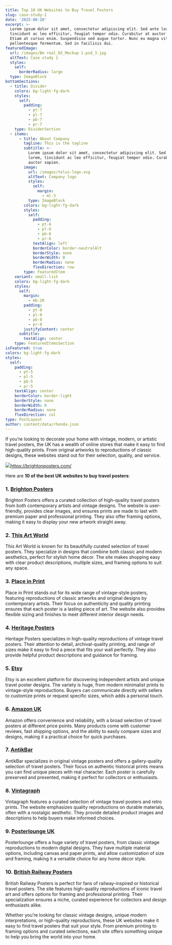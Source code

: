 ```yaml
---
title: Top 10 UK Websites to Buy Travel Posters
slug: case-study-1
date: '2025-08-20'
excerpt: >-
  Lorem ipsum dolor sit amet, consectetur adipiscing elit. Sed ante lorem,
  tincidunt ac leo efficitur, feugiat tempor odio. Curabitur at auctor sapien.
  Etiam at cursus enim. Suspendisse sed augue tortor. Nunc eu magna vitae lorem
  pellentesque fermentum. Sed in facilisis dui.
featuredImage:
  url: /images/Be real_02_Mockup 1.psd_3.jpg
  altText: Case study 1
  styles:
    self:
      borderRadius: large
  type: ImageBlock
bottomSections:
  - title: Divider
    colors: bg-light-fg-dark
    styles:
      self:
        padding:
          - pt-7
          - pl-7
          - pb-7
          - pr-7
    type: DividerSection
  - items:
      - title: About Company
        tagline: This is the tagline
        subtitle: >-
          Lorem ipsum dolor sit amet, consectetur adipiscing elit. Sed ante
          lorem, tincidunt ac leo efficitur, feugiat tempor odio. Curabitur at
          auctor sapien.
        image:
          url: /images/telus-logo.svg
          altText: Company logo
          styles:
            self:
              margin:
                - ml-3
          type: ImageBlock
        colors: bg-light-fg-dark
        styles:
          self:
            padding:
              - pt-6
              - pl-6
              - pb-6
              - pr-6
            textAlign: left
            borderColor: border-neutralAlt
            borderStyle: none
            borderWidth: 0
            borderRadius: none
            flexDirection: row
        type: FeaturedItem
    variant: small-list
    colors: bg-light-fg-dark
    styles:
      self:
        margin:
          - mb-20
        padding:
          - pt-0
          - pl-0
          - pb-0
          - pr-0
        justifyContent: center
      subtitle:
        textAlign: center
    type: FeaturedItemsSection
isFeatured: true
colors: bg-light-fg-dark
styles:
  self:
    padding:
      - pt-5
      - pl-5
      - pb-5
      - pr-5
    textAlign: center
    borderColor: border-light
    borderStyle: none
    borderWidth: 0
    borderRadius: none
    flexDirection: col
type: PostLayout
author: content/data/rhonda.json
---
```

If you’re looking to decorate your home with vintage, modern, or artistic travel posters, the UK has a wealth of online stores that make it easy to find high-quality prints. From original artworks to reproductions of classic designs, these websites stand out for their selection, quality, and service.

![](/images/Travel%20Gallery-min.png)<https://brightonposters.com/>

Here are **10 of the best UK websites to buy travel posters**:

### 1. [Brighton Posters](https://www.brightonposters.com)

Brighton Posters offers a curated collection of high-quality travel posters from both contemporary artists and vintage designs. The website is user-friendly, provides clear images, and ensures prints are made to last with premium paper and professional printing. They also offer framing options, making it easy to display your new artwork straight away.

### 2. [This Art World](https://thisartworld.com/collections/travel-posters-united-kingdom)

This Art World is known for its beautifully curated selection of travel posters. They specialize in designs that combine both classic and modern aesthetics, perfect for stylish home décor. The site makes shopping easy with clear product descriptions, multiple sizes, and framing options to suit any space.

### 3. [Place in Print]()

Place in Print stands out for its wide range of vintage-style posters, featuring reproductions of classic artworks and original designs by contemporary artists. Their focus on authenticity and quality printing ensures that each poster is a lasting piece of art. The website also provides flexible sizing and finishes to meet different interior design needs.

### 4. [Heritage Posters]()

Heritage Posters specializes in high-quality reproductions of vintage travel posters. Their attention to detail, archival-quality printing, and range of sizes make it easy to find a piece that fits your wall perfectly. They also provide helpful product descriptions and guidance for framing.

### 5. [Etsy]()

Etsy is an excellent platform for discovering independent artists and unique travel poster designs. The variety is huge, from modern minimalist prints to vintage-style reproductions. Buyers can communicate directly with sellers to customize prints or request specific sizes, which adds a personal touch.

### 6. [Amazon UK]()

Amazon offers convenience and reliability, with a broad selection of travel posters at different price points. Many products come with customer reviews, fast shipping options, and the ability to easily compare sizes and designs, making it a practical choice for quick purchases.

### 7. [AntikBar]()

AntikBar specializes in original vintage posters and offers a gallery-quality selection of travel posters. Their focus on authentic historical prints means you can find unique pieces with real character. Each poster is carefully preserved and presented, making it perfect for collectors or enthusiasts.

### 8. [Vintagraph]()

Vintagraph features a curated selection of vintage travel posters and retro prints. The website emphasizes quality reproductions on durable materials, often with a nostalgic aesthetic. They provide detailed product images and descriptions to help buyers make informed choices.

### 9. [Posterlounge UK]()

Posterlounge offers a huge variety of travel posters, from classic vintage reproductions to modern digital designs. They have multiple material options, including canvas and paper prints, and allow customization of size and framing, making it a versatile choice for any home décor style.

### 10. [British Railway Posters]()

British Railway Posters is perfect for fans of railway-inspired or historical travel posters. The site features high-quality reproductions of iconic travel art and offers options for framing and professional printing. Their specialization ensures a niche, curated experience for collectors and design enthusiasts alike.

Whether you’re looking for classic vintage designs, unique modern interpretations, or high-quality reproductions, these UK websites make it easy to find travel posters that suit your style. From premium printing to framing options and curated selections, each site offers something unique to help you bring the world into your home.
